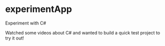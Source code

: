 # experimentApp
Experiment with C#

Watched some videos about C# and wanted to build a quick test project to try it out!

